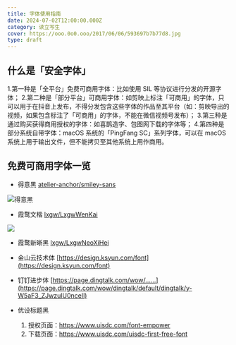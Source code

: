 ```yaml
---
title: 字体使用指南
date: 2024-07-02T12:00:00.000Z
category: 读立写生
cover: https://ooo.0o0.ooo/2017/06/06/593697b7b77d8.jpg
type: draft
---
```


## 什么是「安全字体」

1.第一种是「全平台」免费可商用字体：比如使用 SIL 等协议进行分发的开源字体；
2.第二种是「部分平台」可商用字体：如剪映上标注「可商用」的字体，只可以用于在抖音上发布，不得分发包含这些字体的作品至其平台（如：剪映导出的视频，如果包含标注了「可商用」的字体，不能在微信视频号发布）；
3.第三种是通过购买获得商用授权的字体：如喜鹊造字、包图网下载的字体等；
4.第四种是部分系统自带字体：macOS 系统的「PingFang SC」系列字体，可以在 macOS 系统上用于输出文件，但不能拷贝至其他系统上用作商用。

## 免费可商用字体一览

- 得意黑 [atelier-anchor/smiley-sans](https://github.com/atelier-anchor/smiley-sans)

![得意黑](https://github.com/atelier-anchor/smiley-sans/raw/main/docs/images/smiley-sans.light.svg)

- 霞鹜文楷 [lxgw/LxgwWenKai](https://github.com/lxgw/LxgwWenKai)

![](https://raw.githubusercontent.com/lxgw/LxgwWenKai/main/documentation/wenkai-1.png)

- 霞鹜新晰黑 [lxgw/LxgwNeoXiHei](https://github.com/lxgw/LxgwNeoXiHei)

- 金山云技术体 [https://design.ksyun.com/font](https://design.ksyun.com/font)

- 钉钉进步体 [https://page.dingtalk.com/wow/……](https://page.dingtalk.com/wow/dingtalk/default/dingtalk/y-W5aF3_ZJwzulU0nceIl)

- 优设标题黑
   1. 授权页面：https://www.uisdc.com/font-empower
   2. 下载页面：https://www.uisdc.com/uisdc-first-free-font
